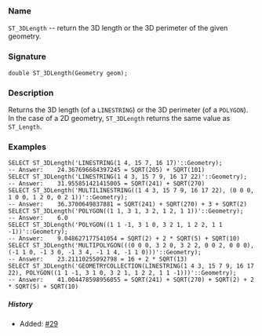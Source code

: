 ### Name
`ST_3DLength` -- return the 3D length or the 3D perimeter of the given
geometry.
 
### Signature

```mysql
double ST_3DLength(Geometry geom);
```

### Description

Returns the 3D length (of a `LINESTRING`) or the 3D perimeter (of a `POLYGON`).
In the case of a 2D geometry, `ST_3DLength` returns the same value as
`ST_Length`.

### Examples

```mysql
SELECT ST_3DLength('LINESTRING(1 4, 15 7, 16 17)'::Geometry);
-- Answer:    24.367696684397245 = SQRT(205) + SQRT(101)
SELECT ST_3DLength('LINESTRING(1 4 3, 15 7 9, 16 17 22)'::Geometry);
-- Answer:    31.955851421415005 = SQRT(241) + SQRT(270)
SELECT ST_3DLength('MULTILINESTRING((1 4 3, 15 7 9, 16 17 22), (0 0 0, 1 0 0, 1 2 0, 0 2 1))'::Geometry);
-- Answer:    36.3700649837881 = SQRT(241) + SQRT(270) + 3 + SQRT(2)
SELECT ST_3DLength('POLYGON((1 1, 3 1, 3 2, 1 2, 1 1))'::Geometry);
-- Answer:    6.0
SELECT ST_3DLength('POLYGON((1 1 -1, 3 1 0, 3 2 1, 1 2 2, 1 1 -1))'::Geometry);
-- Answer:    9.048627177541054 = SQRT(2) + 2 * SQRT(5) + SQRT(10)
SELECT ST_3DLength('MULTIPOLYGON(((0 0 0, 3 2 0, 3 2 2, 0 0 2, 0 0 0), (-1 1 0, -1 3 0, -1 3 4, -1 1 4, -1 1 0)))'::Geometry);
-- Answer:    23.21110255092798 = 16 + 2 * SQRT(13)
SELECT ST_3DLength('GEOMETRYCOLLECTION(LINESTRING(1 4 3, 15 7 9, 16 17 22), POLYGON((1 1 -1, 3 1 0, 3 2 1, 1 2 2, 1 1 -1)))'::Geometry);
-- Answer:    41.004478598956055 = SQRT(241) + SQRT(270) + SQRT(2) + 2 * SQRT(5) + SQRT(10)
```

##### History

* Added: [#29](https://github.com/irstv/H2GIS/pull/29)
